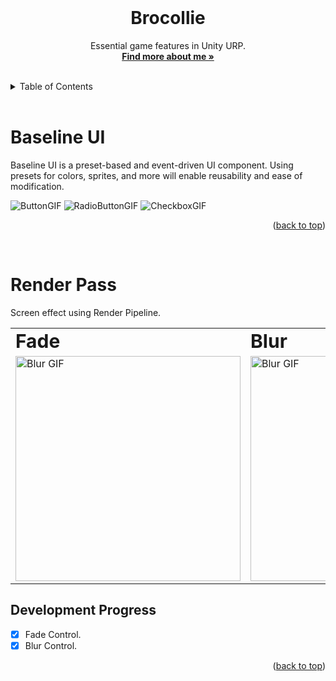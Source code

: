 <div id="top"></div>

<br />

<!-- PROJECT LOGO -->
<div align="center">
  <!-- <img src="" alt="Logo" width="130" height="130"> -->
  <h1 align="center">Brocollie</h1>
  <p align="center">
    Essential game features in Unity URP.
    <br />
    <a href="https://colliecollie.netlify.app"><strong>Find more about me »</strong></a>
    <br />
    <br />
  </p>
</div>

<!-- TABLE OF CONTENTS -->
<details>
  <summary>Table of Contents</summary>
  <ol>
    <li><a href="#baseline-ui">Baseline UI</a></li>
    <li><a href="#render-pass">Render Pass</a></li>
  </ol>
</details>

<br />

# Baseline UI

Baseline UI is a preset-based and event-driven UI component. Using presets for colors, sprites, and more will enable reusability and ease of modification.

![ButtonGIF](https://user-images.githubusercontent.com/32338791/190601427-8f3b7954-ecf9-4197-8842-9586201a0424.gif)
![RadioButtonGIF](https://user-images.githubusercontent.com/32338791/190601424-50887fe6-1ab3-470b-a0c1-2e8f2996eeb5.gif)
![CheckboxGIF](https://user-images.githubusercontent.com/32338791/190601388-829e0f33-d986-4187-833e-00797786e43d.gif)

<p align="right">(<a href="#top">back to top</a>)</p>
<br />

# Render Pass

Screen effect using Render Pipeline.

<table border="0">
 <tr>
    <td><b style="font-size:30px">Fade</b></td>
    <td><b style="font-size:30px">Blur</b></td>
 </tr>
 <tr>
    <td><img src="https://user-images.githubusercontent.com/32338791/192141847-b21680f0-cca7-4135-8eb5-d000072974ae.gif" alt="Blur GIF" width="360"></td>
    <td><img src="https://user-images.githubusercontent.com/32338791/192141856-55930a84-a316-4df3-9167-98309c3ce402.gif" alt="Blur GIF" width="360"></td>
 </tr>
</table>

## Development Progress

- [x] Fade Control.
- [x] Blur Control.

<p align="right">(<a href="#top">back to top</a>)</p>
<br />
